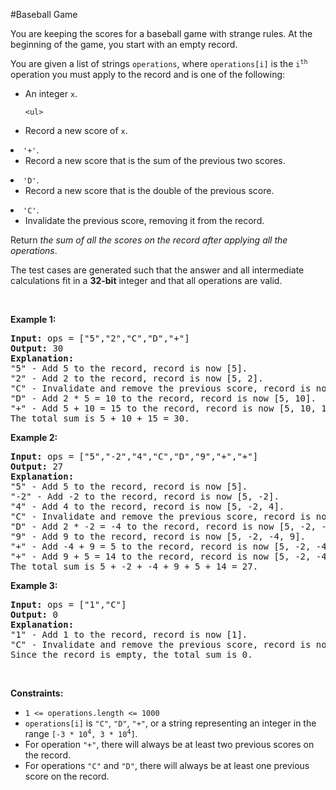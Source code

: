 #Baseball Game
<p>You are keeping the scores for a baseball game with strange rules. At the beginning of the game, you start with an empty record.</p>
<p>You are given a list of strings <code>operations</code>, where <code>operations[i]</code> is the <code>i<sup>th</sup></code> operation you must apply to the record and is one of the following:</p>
<ul>
<li>An integer <code>x</code>.
<pre><code>&lt;ul&gt;
</code></pre>
<li>Record a new score of <code>x</code>.</li>
</ul>
</li>
<li><code>'+'</code>.
    <ul>
<li>Record a new score that is the sum of the previous two scores.</li>
</ul>
</li>
<li><code>'D'</code>.
    <ul>
<li>Record a new score that is the double of the previous score.</li>
</ul>
</li>
<li><code>'C'</code>.
    <ul>
<li>Invalidate the previous score, removing it from the record.</li>
</ul>
</li>
</ul>
<p>Return <em>the sum of all the scores on the record after applying all the operations</em>.</p>
<p>The test cases are generated such that the answer and all intermediate calculations fit in a <strong>32-bit</strong> integer and that all operations are valid.</p>
<p> </p>
<p><strong class="example">Example 1:</strong></p>
<pre><strong>Input:</strong> ops = ["5","2","C","D","+"]
<strong>Output:</strong> 30
<strong>Explanation:</strong>
"5" - Add 5 to the record, record is now [5].
"2" - Add 2 to the record, record is now [5, 2].
"C" - Invalidate and remove the previous score, record is now [5].
"D" - Add 2 * 5 = 10 to the record, record is now [5, 10].
"+" - Add 5 + 10 = 15 to the record, record is now [5, 10, 15].
The total sum is 5 + 10 + 15 = 30.
</pre>
<p><strong class="example">Example 2:</strong></p>
<pre><strong>Input:</strong> ops = ["5","-2","4","C","D","9","+","+"]
<strong>Output:</strong> 27
<strong>Explanation:</strong>
"5" - Add 5 to the record, record is now [5].
"-2" - Add -2 to the record, record is now [5, -2].
"4" - Add 4 to the record, record is now [5, -2, 4].
"C" - Invalidate and remove the previous score, record is now [5, -2].
"D" - Add 2 * -2 = -4 to the record, record is now [5, -2, -4].
"9" - Add 9 to the record, record is now [5, -2, -4, 9].
"+" - Add -4 + 9 = 5 to the record, record is now [5, -2, -4, 9, 5].
"+" - Add 9 + 5 = 14 to the record, record is now [5, -2, -4, 9, 5, 14].
The total sum is 5 + -2 + -4 + 9 + 5 + 14 = 27.
</pre>
<p><strong class="example">Example 3:</strong></p>
<pre><strong>Input:</strong> ops = ["1","C"]
<strong>Output:</strong> 0
<strong>Explanation:</strong>
"1" - Add 1 to the record, record is now [1].
"C" - Invalidate and remove the previous score, record is now [].
Since the record is empty, the total sum is 0.
</pre>
<p> </p>
<p><strong>Constraints:</strong></p>
<ul>
<li><code>1 &lt;= operations.length &lt;= 1000</code></li>
<li><code>operations[i]</code> is <code>"C"</code>, <code>"D"</code>, <code>"+"</code>, or a string representing an integer in the range <code>[-3 * 10<sup>4</sup>, 3 * 10<sup>4</sup>]</code>.</li>
<li>For operation <code>"+"</code>, there will always be at least two previous scores on the record.</li>
<li>For operations <code>"C"</code> and <code>"D"</code>, there will always be at least one previous score on the record.</li>
</ul>
